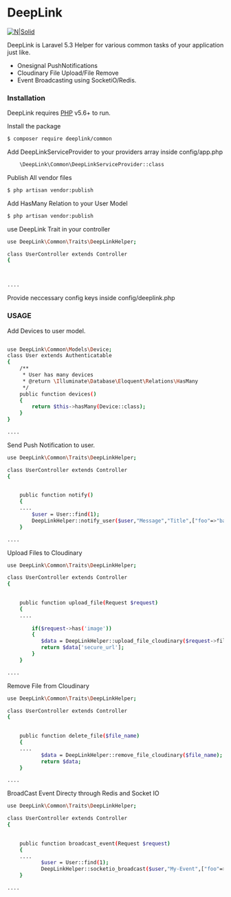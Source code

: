 # DeepLink

[![N|Solid](https://cldup.com/dTxpPi9lDf.thumb.png)](https://nodesource.com/products/nsolid)

DeepLink is Laravel 5.3 Helper for various common tasks of your application just like.

  - Onesignal PushNotifications 
  - Cloudinary File Upload/File Remove
  - Event Broadcasting using SocketiO/Redis.




### Installation

DeepLink requires [PHP](https://nodejs.org/) v5.6+ to run.


Install the package

```sh
$ composer require deeplink/common 
```

Add DeepLinkServiceProvider to your providers array inside
config/app.php

```sh
    \DeepLink\Common\DeepLinkServiceProvider::class
```

Publish All vendor files
```sh
$ php artisan vendor:publish
```



Add HasMany Relation to your User Model
```sh
$ php artisan vendor:publish
```



use DeepLink Trait in your controller

```sh
use DeepLink\Common\Traits\DeepLinkHelper;

class UserController extends Controller
{



....

```

Provide neccessary config keys inside config/deeplink.php



### USAGE

Add Devices to user model.


```sh

use DeepLink\Common\Models\Device;
class User extends Authenticatable
{
    /**
     * User has many devices
     * @return \Illuminate\Database\Eloquent\Relations\HasMany
     */
    public function devices()
    {
        return $this->hasMany(Device::class);
    }
}

....

```




Send Push Notification to user.


```sh
use DeepLink\Common\Traits\DeepLinkHelper;

class UserController extends Controller
{

  
    public function notify()
    {
    ....
        $user = User::find(1);
        DeepLinkHelper::notify_user($user,"Message","Title",["foo"=>"bar"]);
    }

....

```








Upload Files to Cloudinary


```sh
use DeepLink\Common\Traits\DeepLinkHelper;

class UserController extends Controller
{

  
    public function upload_file(Request $request)
    {
    ....
    
        if($request->has('image'))
        {
           $data = DeepLinkHelper::upload_file_cloudinary($request->file('image'));
           return $data['secure_url'];
        }
    }

....

```





Remove File from Cloudinary


```sh
use DeepLink\Common\Traits\DeepLinkHelper;

class UserController extends Controller
{

  
    public function delete_file($file_name)
    {
    ....
           $data = DeepLinkHelper::remove_file_cloudinary($file_name);
           return $data;
    }

....

```




BroadCast Event Directy through Redis and Socket IO


```sh
use DeepLink\Common\Traits\DeepLinkHelper;

class UserController extends Controller
{

  
    public function broadcast_event(Request $request)
    {
    ....
           $user = User::find(1);
           DeepLinkHelper::socketio_broadcast($user,"My-Event",["foo"=>"bar"]);
    }

....

```




